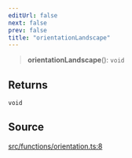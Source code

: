 ```yaml
---
editUrl: false
next: false
prev: false
title: "orientationLandscape"
---
```


> **orientationLandscape**(): `void`

## Returns

`void`

## Source

[src/functions/orientation.ts:8](https://github.com/relishinc/dill-pixel/blob/10f512f7f577ca5e74162827f11215b28df5ca97/src/functions/orientation.ts#L8)
